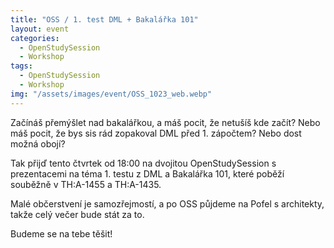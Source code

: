 ```yaml
---
title: "OSS / 1. test DML + Bakalářka 101"
layout: event
categories:
  - OpenStudySession
  - Workshop
tags:
  - OpenStudySession
  - Workshop
img: "/assets/images/event/OSS_1023_web.webp"
---
```


Začínáš přemýšlet nad bakalářkou, a máš pocit, že netušíš kde začít? Nebo máš pocit, že bys sis rád zopakoval DML před 1. zápočtem? Nebo dost možná obojí?

Tak přijď tento čtvrtek od 18:00 na dvojitou OpenStudySession s prezentacemi na téma 1. testu z DML a Bakalářka 101, které poběží souběžně v TH:A-1455 a TH:A-1435.

Malé občerstvení je samozřejmostí, a po OSS půjdeme na Pofel s architekty, takže celý večer bude stát za to.

Budeme se na tebe těšit!
